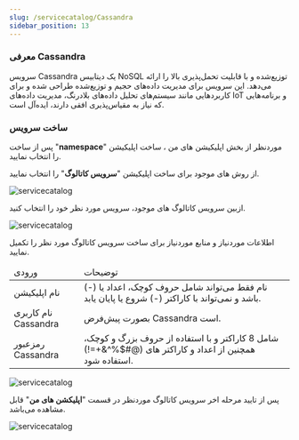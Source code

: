 ```yaml
---
slug: /servicecatalog/Cassandra
sidebar_position: 13
---
```


### معرفی Cassandra
سرویس Cassandra یک دیتابیس NoSQL توزیع‌شده و با قابلیت تحمل‌پذیری بالا را ارائه می‌دهد. این سرویس برای مدیریت داده‌های حجیم و توزیع‌شده طراحی شده و برای کاربردهایی مانند سیستم‌های تحلیل داده‌های بلادرنگ، مدیریت داده‌های IoT و برنامه‌هایی که نیاز به مقیاس‌پذیری افقی دارند، ایده‌آل است.

### ساخت سرویس

پس از ساخت "**namespace**" موردنظر از بخش اپلیکیشن های من ، ساخت اپلیکیشن را انتخاب نمایید.

از روش های موجود برای ساخت اپلیکیشن "**سرویس کاتالوگ**" را انتخاب نمایید.

![servicecatalog](/img/servicecatalog/servicecatalog00.png)

ازبین سرویس کاتالوگ های موجود، سرویس مورد نظر خود را انتخاب کنید.

![servicecatalog](/img/servicecatalog/servicecatalog000.png)

اطلاعات موردنیاز و منابع موردنیاز برای ساخت سرویس کاتالوگ مورد نظر را تکمیل نمایید.

<table>
    <thead>
        <tr>
            <td>ورودی</td>
            <td>توضیحات</td>
        </tr>
    </thead>
    <tbody>
        <tr>
            <td>نام اپلیکیشن</td>
            <td>نام فقط می‌تواند شامل حروف کوچک، اعداد یا (-) باشد و نمی‌تواند با کاراکتر (-) شروع یا پایان یابد.</td>
        </tr>
        <tr>
            <td>نام کاربری Cassandra</td>
            <td>بصورت پیش‌فرض Cassandra است.</td>
        </tr>
        <tr>
            <td>رمزعبور Cassandra</td>
            <td>شامل 8 کاراکتر و با استفاده از حروف بزرگ و کوچک، همچنین از اعداد و کاراکتر های (@#$%^&+=!) استفاده شود.</td>
        </tr>
    </tbody>
</table>

![servicecatalog](/img/servicecatalog/servicecatalog25.png)

 پس از تایید مرحله اخر سرویس کاتالوگ موردنظر در قسمت "**اپلیکشن های من**" قابل مشاهده می‌باشد.
 
 ![servicecatalog](/img/servicecatalog/servicecatalog26.png)

